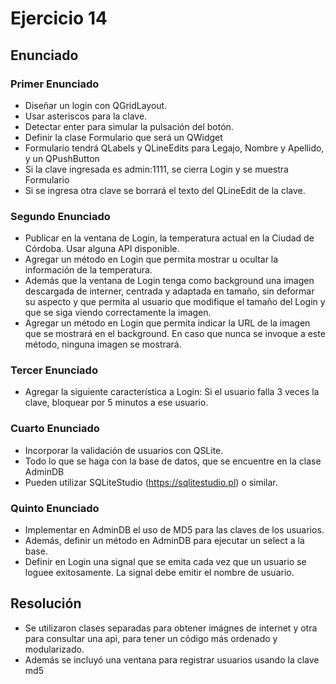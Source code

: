 # Ejercicio 14
## Enunciado
### Primer Enunciado
* Diseñar un login con QGridLayout.
* Usar asteriscos para la clave.
* Detectar enter para simular la pulsación del botón.
* Definir la clase Formulario que será un QWidget
* Formulario tendrá QLabels y QLineEdits para Legajo, Nombre y Apellido, y un QPushButton
* Si la clave ingresada es admin:1111, se cierra Login y se muestra Formulario
* Si se ingresa otra clave se borrará el texto del QLineEdit de la clave.

### Segundo Enunciado
* Publicar en la ventana de Login, la temperatura actual en la Ciudad de Córdoba. Usar alguna API disponible.
* Agregar un método en Login que permita mostrar u ocultar la información de la temperatura.
* Además que la ventana de Login tenga como background una imagen descargada de interner, centrada y adaptada en tamaño, sin deformar su aspecto y que permita al usuario que modifique el tamaño del Login y que se siga viendo correctamente la imagen.
* Agregar un método en Login que permita indicar la URL de la imagen que se mostrará en el background. En caso que nunca se invoque a este método, ninguna imagen se mostrará.

### Tercer Enunciado
* Agregar la siguiente característica a Login: Si el usuario falla 3 veces la clave, bloquear por 5 minutos a ese usuario.

### Cuarto Enunciado
* Incorporar la validación de usuarios con QSLite.
* Todo lo que se haga con la base de datos, que se encuentre en la clase AdminDB
* Pueden utilizar SQLiteStudio (https://sqlitestudio.pl) o similar.

### Quinto Enunciado
* Implementar en AdminDB el uso de MD5 para las claves de los usuarios.
* Además, definir un método en AdminDB para ejecutar un select a la base.
* Definir en Login una signal que se emita cada vez que un usuario se loguee exitosamente. La signal debe emitir el nombre de usuario.

## Resolución
* Se utilizaron clases separadas para obtener imágnes de internet y otra para consultar una api, para tener un código más ordenado y modularizado.
* Además se incluyó una ventana para registrar usuarios usando la clave md5

